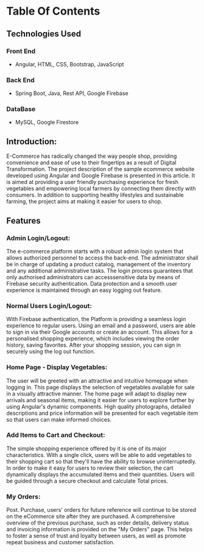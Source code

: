 # Table Of Contents 

## Technologies Used
### Front End
- Angular, HTML, CSS, Bootstrap, JavaScript

### Back End
- Spring Boot, Java, Rest API, Google Firebase 

### DataBase
- MySQL, Google Firestore

## Introduction:

E-Commerce has radically changed the way people shop, providing convenience and ease of use to their fingertips as a result of Digital Transformation. The project description of the sample ecommerce website developed using Angular and Google Firebase is presented in this article. It is aimed at providing a user friendly purchasing experience for fresh vegetables and empowering local farmers by connecting them directly with consumers. In addition to supporting healthy lifestyles and sustainable farming, the project aims at making it easier for users to shop.

## Features 

### Admin Login/Logout:

The e-commerce platform starts with a robust admin login system that allows authorized personnel to access the back-end. The administrator shall be in charge of updating a product catalog, management of the inventory and any additional administrative tasks. The login process guarantees that only authorised administrators can accesssensitive data by means of Firebase security authentication. Data protection and a smooth user experience is maintained through an easy logging out feature.

### Normal Users Login/Logout:

 With Firebase authentication, the Platform is providing a seamless login experience to regular users. Using an email and a password, users are able to sign in via their Google accounts or create an account. This allows for a personalised shopping experience, which includes viewing the order history, saving favorites. After your shopping session, you can sign in securely using the log out function.

 ### Home Page - Display Vegetables:
 
The user will be greeted with an attractive and intuitive homepage when logging in. This page displays the selection of vegetables available for sale in a visually attractive manner. The home page will adapt to display new arrivals and seasonal items, making it easier for users to explore further by using Angular's dynamic components. High quality photographs, detailed descriptions and price information will be presented for each vegetable item so that users can make informed choices.

### Add Items to Cart and Checkout:

The simple shopping experience offered by it is one of its major characteristics. With a single click, users will be able to add vegetables to their shopping cart so that they'll have the ability to browse uninterruptedly. In order to make it easy for users to review their selection, the cart dynamically displays the accumulated items and their quantities. Users will be guided through a secure checkout and calculate Total prices. 

 ### My Orders:

Post. Purchase, users' orders for future reference will continue to be stored on the eCommerce site after they are purchased. A comprehensive overview of the previous purchase, such as order details, delivery status and invoicing information is provided on the "My Orders" page. This helps to foster a sense of trust and loyalty between users, as well as promote repeat business and customer satisfaction.

 
